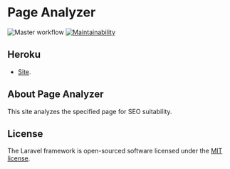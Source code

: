 <p align="center"><h1 color="green">Page Analyzer</h1></p>

![Master workflow](https://github.com/Rinatsin/php-project-lvl3/workflows/Master%20workflow/badge.svg)
[![Maintainability](https://api.codeclimate.com/v1/badges/7264e70f954ab127f73c/maintainability)](https://codeclimate.com/github/Rinatsin/php-project-lvl3/maintainability)

## Heroku
- [Site](https://boiling-crag-79525.herokuapp.com).

## About Page Analyzer

This site analyzes the specified page for SEO suitability.

## License

The Laravel framework is open-sourced software licensed under the [MIT license](https://opensource.org/licenses/MIT).
